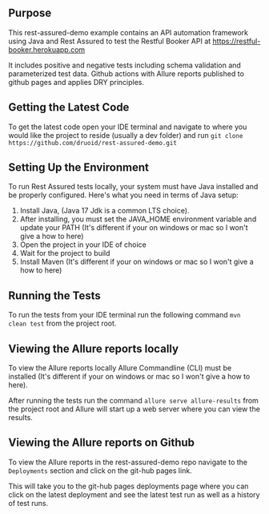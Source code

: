 ## Purpose

This rest-assured-demo example contains an API automation framework using Java and Rest Assured to test the Restful
Booker API at https://restful-booker.herokuapp.com

It includes positive and negative tests including schema validation and parameterized test data. Github actions with Allure reports published to github pages and applies DRY principles.

## Getting the Latest Code

To get the latest code open your IDE terminal and navigate to where you would like the project to reside (usually a dev folder) and run `git clone https://github.com/druoid/rest-assured-demo.git`

## Setting Up the Environment

To run Rest Assured tests locally, your system must have Java installed and be properly configured. Here's what you need in terms of Java setup:

1. Install Java, (Java 17 Jdk is a common LTS choice).
2. After installing, you must set the JAVA_HOME environment variable and update your PATH (It's different if your on windows or mac so I won't give a how to here)
4. Open the project in your IDE of choice  
5. Wait for the project to build
6. Install Maven (It's different if your on windows or mac so I won't give a how to here)

## Running the Tests

To run the tests from your IDE terminal run the following command `mvn clean test` from the project root.

## Viewing the Allure reports locally

To view the Allure reports locally Allure Commandline (CLI) must be installed (It's different if your on windows or mac so I won't give a how to here).  


After running the tests run the command `allure serve allure-results` from the project root and Allure will start up a web server where you can view the results.

## Viewing the Allure reports on Github

To view the Allure reports in the rest-assured-demo repo navigate to the `Deployments` section and click on the git-hub pages link. 

This will take you to the git-hub pages deployments page where you can click on the latest deployment and see the latest test run as well as a history of test runs.
